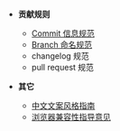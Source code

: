 - **贡献规则**
  - [Commit 信息规范](/contributing/commit)
  - [Branch 命名规范](/contributing/branch)
  - changelog 规范
  - pull request 规范

- **其它**
  - [中文文案风格指南](/others/copywriter)
  - [浏览器兼容性指导意见](/others/compatibility)